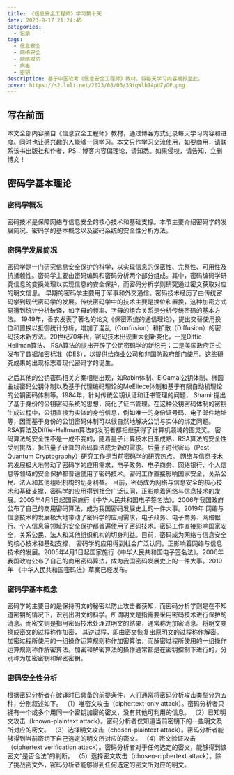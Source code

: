 ```yaml
---
title: 《信息安全工程师》学习第十天
date: 2023-8-17 21:24:45
categories:
  - 记录
tags:
  - 信息安全
  - 网络安全
  - 网络攻防
  - 病毒
  - 密钥
description: 基于中国软考《信息安全工程师》教材，将每天学习内容摘抄至此。
cover: https://s2.loli.net/2023/08/06/39iqWlh14pUZyGP.png
---
```

## 写在前面
本文全部内容摘自《信息安全工程师》教材，通过博客方式记录每天学习内容和进度。同时也让感兴趣的人能够一同学习。本文只作学习交流使用，如要商用，请联系该书出版社和作者，PS：博客内容偏理论，请知悉。如果侵权，请告知，立删博文！
## 密码学基本理论
### 密码学概况
密码技术是保障网络与信息安全的核心技术和基础支撑。本节主要介绍密码学的发展简况、密码学的基本概念以及密码系统的安全性分析方法。
### 密码学发展简况
密码学是一门研究信息安全保护的科学，以实现信息的保密性、完整性、可用性及抗抵赖性。密码学主要由密码编码和密码分析两个部分组成。其中，密码编码学研究信息的变换处理以实现信息的安全保护，而密码分析学则研究通过密文获取对应的明文信息。
早期的密码学主要用于军事和外交通信。密码技术经历了由传统密码学到现代密码学的发展。传统密码学中的技术主要是换位和置换，这种加密方式易遭到统计分析破译，如字母的频率、字母的组合关系是分析传统密码的基本方法。
1949年，香农发表了著名的论文《保密系统的通信理论》，提出交替使用换位和置换以抵御统计分析，增加了混乱（Confusion）和扩散（Diffusion）的密码技术新方法。20世纪70年代，密码技术出现重大创新变化，一是Diffie-Hellman算法、
RSA算法的提出开辟了公钥密码学的新纪元；二是美国政府正式发布了数据加密标准（DES），以提供给商业公司和非国防政府部门使用。这些研究成果的出现标志着现代密码学的诞生。

之后其他的公钥密码相关方案相继出现，如Rabin体制、ElGamal公钥体制、椭圆曲线密码公钥体制以及基于代理编码理论的MeEliece体制和基于有限自动机理论的公钥密码体制等。1984年，针对传统公钥认证和证书管理的问题，
Shamir提出了基于身份的公钥密码系统的思想，简化了证书管理。在这种公钥密码体制的密钥生成过程中，公钥直接为实体的身份信息，例如唯一的身份证号码、电子邮件地址等，因而基于身份的公钥密码体制可以很自然地解决公钥与实体的绑定问题。
RSA算法及Diffie-Hellman算法的发明者都相继获得了计算机领域的图灵奖。
密码算法的安全性不是一成不变的，随着量子计算技术日渐成熟，RSA算法的安全性受到挑战，抵抗量子计算的密码算法成为新的需求。后量子时代密码（Post-Quantum Cryptography）研究工作是当前密码学的研究热点。
网络与信息技术的发展极大地带动了密码学的应用需求，电子政务、电子商务、网络银行、个人信息等领域的安全保护都普遍使用了密码技术。密码工作直接影响国家安全，关系公民、法人和其他组织机构的切身利益。
目前，密码成为网络与信息安全的核心技术和基础支撑，密码学的应用得到社会广泛认同，正影响着网络与信息技术的发展。2005年4月1日起国家施行《中华人民共和国电子签名法》。2006年我国政府公布了自己的商用密码算法，成为我国密码发展史上的一件大事。2019年
网络与信息技术的发展极大地带动了密码学的应用需求，电子政务、电子商务、网络银行、个人信息等领域的安全保护都普遍使用了密码技术。密码工作直接影响国家安全，关系公民、法人和其他组织机构的切身利益。目前，密码成为网络与信息安全的核心技术和基础支撑，
密码学的应用得到社会广泛认同，正影响着网络与信息技术的发展。2005年4月1日起国家施行《中华人民共和国电子签名法》。2006年我国政府公布了自己的商用密码算法，成为我国密码发展史上的一件大事。2019年
《中华人民共和国密码法》草案已经发布。
### 密码学基本概念
密码学的主要目的是保持明文的秘密以防止攻击者获知，而密码分析学则是在不知道密钥的情况下，识别出明文的科学。所谓明文是指需要采用密码技术进行保护的消息。而密文则是指用密码技术处理过明文的结果，通常称为加密消息。将明文变换成密文的过程称作加密，
其逆过程，即由密文恢复出原明文的过程称作解密。加密过程所使用的一组操作运算规则称作加密算法，而解密过程所使用的一组操作运算规则称作解密算法。加密和解密算法的操作通常都是在密钥控制下进行的，分别称为加密密钥和解密密钥。
### 密码安全性分析
根据密码分析者在破译时已具备的前提条件，人们通常将密码分析攻击类型分为五种，分别叙述如下。
（1）唯密文攻击（ciphertext-only attack）。密码分析者只拥有一个或多个用同一个密钥加密的密文，没有其他可利用的信息。
（2）已知明文攻击（known-plaintext attack）。密码分析者仅知道当前密钥下的一些明文及所对应的密文。
（3）选择明文攻击（chosen-plaintext attack）。密码分析者能够得到当前密钥下自己选定的明文所对应的密文。
（4）密文验证攻击（ciphertext verification attack）。密码分析者对于任何选定的密文，能够得到该密文“是否合法”的判断。
（5）选择密文攻击（chosen-ciphertext attack）。除了挑战密文外，密码分析者能够得到任何选定的密文所对应的明文。
